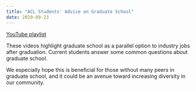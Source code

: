 ```yaml
---
title: "ACL Students' Advice on Graduate School"
date: 2020-09-23
---
```


[YouTube playlist](https://www.youtube.com/playlist?list=PLj8LQH5344GRxULKlg2_jtybaSF_GK0_w)

These videos highlight graduate school as a parallel option to industry jobs after graduation. Current students answer some common questions about graduate school.

We especially hope this is beneficial for those without many peers in graduate school, and it could be an avenue toward increasing diversity in our community.